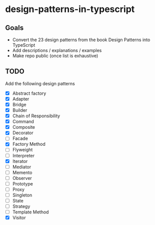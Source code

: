 # design-patterns-in-typescript

## Goals

- Convert the 23 design patterns from the book Design Patterns into TypeScript
- Add descriptions / explanations / examples
- Make repo public (once list is exhaustive)

## TODO

Add the following design patterns

- [x] Abstract factory
- [x] Adapter
- [x] Bridge
- [x] Builder
- [x] Chain of Responsibility
- [x] Command
- [x] Composite
- [x] Decorator
- [ ] Facade
- [x] Factory Method
- [ ] Flyweight
- [ ] Interpreter
- [x] Iterator
- [ ] Mediator
- [ ] Memento
- [ ] Observer
- [ ] Prototype
- [ ] Proxy
- [ ] Singleton
- [ ] State
- [ ] Strategy
- [ ] Template Method
- [x] Visitor
